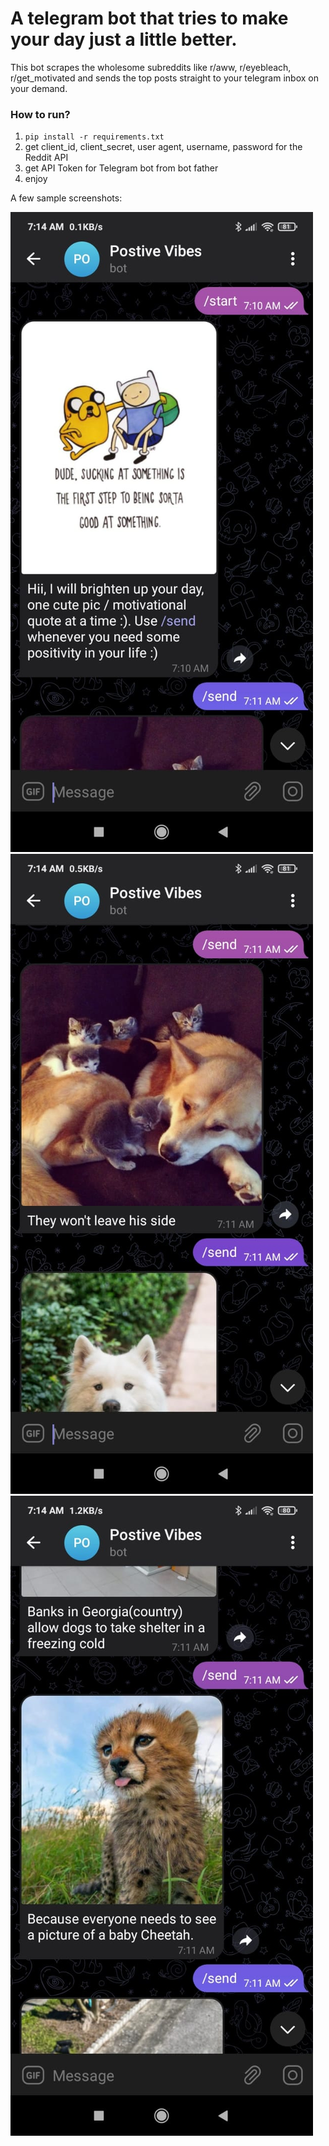 # A telegram bot that tries to make your day just a little better.

This bot scrapes the wholesome subreddits like r/aww, r/eyebleach, r/get_motivated and sends the top posts straight to your telegram inbox on your demand.

### How to run?

1) `pip install -r requirements.txt`
2) get client_id, client_secret, user agent, username, password for the Reddit API
3) get API Token for Telegram bot from bot father
4) enjoy

A few sample screenshots:

<img src='/screenshots/1.jpeg'>
<img src='/screenshots/2.jpeg'>
<img src='/screenshots/3.jpeg'>
